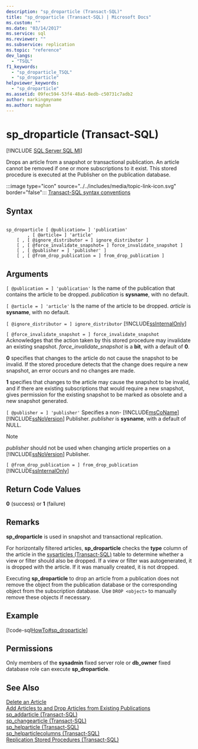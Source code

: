 ```yaml
---
description: "sp_droparticle (Transact-SQL)"
title: "sp_droparticle (Transact-SQL) | Microsoft Docs"
ms.custom: ""
ms.date: "03/14/2017"
ms.service: sql
ms.reviewer: ""
ms.subservice: replication
ms.topic: "reference"
dev_langs: 
  - "TSQL"
f1_keywords: 
  - "sp_droparticle_TSQL"
  - "sp_droparticle"
helpviewer_keywords: 
  - "sp_droparticle"
ms.assetid: 09fec594-53f4-48a5-8edb-c50731c7adb2
author: markingmyname
ms.author: maghan
---
```

# sp_droparticle (Transact-SQL)
[!INCLUDE [SQL Server SQL MI](../../includes/applies-to-version/sql-asdbmi.md)]

  Drops an article from a snapshot or transactional publication. An article cannot be removed if one or more subscriptions to it exist. This stored procedure is executed at the Publisher on the publication database.  
  
 :::image type="icon" source="../../includes/media/topic-link-icon.svg" border="false"::: [Transact-SQL syntax conventions](../../t-sql/language-elements/transact-sql-syntax-conventions-transact-sql.md)  
  
## Syntax  
  
```  
  
sp_droparticle [ @publication= ] 'publication'  
        , [ @article= ] 'article'  
    [ , [ @ignore_distributor = ] ignore_distributor ]  
    [ , [ @force_invalidate_snapshot= ] force_invalidate_snapshot ]  
    [ , [ @publisher = ] 'publisher' ]  
    [ , [ @from_drop_publication = ] from_drop_publication ]  
```  
  
## Arguments  
`[ @publication = ] 'publication'`
 Is the name of the publication that contains the article to be dropped. *publication* is **sysname**, with no default.  
  
`[ @article = ] 'article'`
 Is the name of the article to be dropped. *article* is **sysname**, with no default.  
  
`[ @ignore_distributor = ] ignore_distributor`
 [!INCLUDE[ssInternalOnly](../../includes/ssinternalonly-md.md)]  
  
`[ @force_invalidate_snapshot = ] force_invalidate_snapshot`
 Acknowledges that the action taken by this stored procedure may invalidate an existing snapshot. *force_invalidate_snapshot* is a **bit**, with a default of **0**.  
  
 **0** specifies that changes to the article do not cause the snapshot to be invalid. If the stored procedure detects that the change does require a new snapshot, an error occurs and no changes are made.  
  
 **1** specifies that changes to the article may cause the snapshot to be invalid, and if there are existing subscriptions that would require a new snapshot, gives permission for the existing snapshot to be marked as obsolete and a new snapshot generated.  
  
`[ @publisher = ] 'publisher'`
 Specifies a non- [!INCLUDE[msCoName](../../includes/msconame-md.md)] [!INCLUDE[ssNoVersion](../../includes/ssnoversion-md.md)] Publisher. *publisher* is **sysname**, with a default of NULL.  
  
> [!NOTE]  
>  *publisher* should not be used when changing article properties on a [!INCLUDE[ssNoVersion](../../includes/ssnoversion-md.md)] Publisher.  
  
`[ @from_drop_publication = ] from_drop_publication`
 [!INCLUDE[ssInternalOnly](../../includes/ssinternalonly-md.md)]  
  
## Return Code Values  
 **0** (success) or **1** (failure)  
  
## Remarks  
 **sp_droparticle** is used in snapshot and transactional replication.  
  
 For horizontally filtered articles, **sp_droparticle** checks the **type** column of the article in the [sysarticles &#40;Transact-SQL&#41;](../../relational-databases/system-tables/sysarticles-transact-sql.md) table to determine whether a view or filter should also be dropped. If a view or filter was autogenerated, it is dropped with the article. If it was manually created, it is not dropped.  
  
 Executing **sp_droparticle** to drop an article from a publication does not remove the object from the publication database or the corresponding object from the subscription database. Use `DROP <object>` to manually remove these objects if necessary.  
  
## Example  
 [!code-sql[HowTo#sp_droparticle](../../relational-databases/replication/codesnippet/tsql/sp-droparticle-transact-_1.sql)]  
  
## Permissions  
 Only members of the **sysadmin** fixed server role or **db_owner** fixed database role can execute **sp_droparticle**.  
  
## See Also  
 [Delete an Article](../../relational-databases/replication/publish/delete-an-article.md)   
 [Add Articles to and Drop Articles from Existing Publications](../../relational-databases/replication/publish/add-articles-to-and-drop-articles-from-existing-publications.md)   
 [sp_addarticle &#40;Transact-SQL&#41;](../../relational-databases/system-stored-procedures/sp-addarticle-transact-sql.md)   
 [sp_changearticle &#40;Transact-SQL&#41;](../../relational-databases/system-stored-procedures/sp-changearticle-transact-sql.md)   
 [sp_helparticle &#40;Transact-SQL&#41;](../../relational-databases/system-stored-procedures/sp-helparticle-transact-sql.md)   
 [sp_helparticlecolumns &#40;Transact-SQL&#41;](../../relational-databases/system-stored-procedures/sp-helparticlecolumns-transact-sql.md)   
 [Replication Stored Procedures &#40;Transact-SQL&#41;](../../relational-databases/system-stored-procedures/replication-stored-procedures-transact-sql.md)  
  
  
